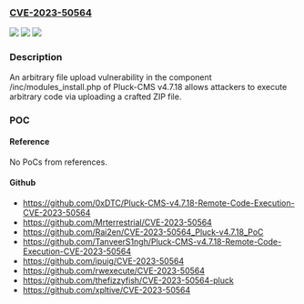 ### [CVE-2023-50564](https://cve.mitre.org/cgi-bin/cvename.cgi?name=CVE-2023-50564)
![](https://img.shields.io/static/v1?label=Product&message=n%2Fa&color=blue)
![](https://img.shields.io/static/v1?label=Version&message=n%2Fa&color=blue)
![](https://img.shields.io/static/v1?label=Vulnerability&message=n%2Fa&color=brighgreen)

### Description

An arbitrary file upload vulnerability in the component /inc/modules_install.php of Pluck-CMS v4.7.18 allows attackers to execute arbitrary code via uploading a crafted ZIP file.

### POC

#### Reference
No PoCs from references.

#### Github
- https://github.com/0xDTC/Pluck-CMS-v4.7.18-Remote-Code-Execution-CVE-2023-50564
- https://github.com/Mrterrestrial/CVE-2023-50564
- https://github.com/Rai2en/CVE-2023-50564_Pluck-v4.7.18_PoC
- https://github.com/TanveerS1ngh/Pluck-CMS-v4.7.18-Remote-Code-Execution-CVE-2023-50564
- https://github.com/ipuig/CVE-2023-50564
- https://github.com/rwexecute/CVE-2023-50564
- https://github.com/thefizzyfish/CVE-2023-50564-pluck
- https://github.com/xpltive/CVE-2023-50564

